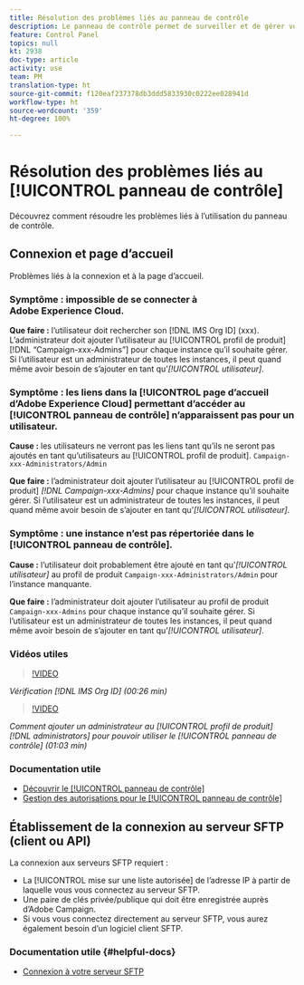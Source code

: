 ```yaml
---
title: Résolution des problèmes liés au panneau de contrôle
description: Le panneau de contrôle permet de surveiller et de gérer votre espace de stockage SFTP par instance et d’ajouter des adresses IP aux listes autorisées.
feature: Control Panel
topics: null
kt: 2938
doc-type: article
activity: use
team: PM
translation-type: ht
source-git-commit: f120eaf237378db3ddd5833930c0222ee028941d
workflow-type: ht
source-wordcount: '359'
ht-degree: 100%

---
```



# Résolution des problèmes liés au [!UICONTROL panneau de contrôle]

Découvrez comment résoudre les problèmes liés à l’utilisation du panneau de contrôle.

## Connexion et page d’accueil

Problèmes liés à la connexion et à la page d’accueil.

### Symptôme : impossible de se connecter à Adobe Experience Cloud.

**Que faire :**
l’utilisateur doit rechercher son [!DNL IMS Org ID] (xxx). L’administrateur doit ajouter l’utilisateur au [!UICONTROL profil de produit] [!DNL “Campaign-xxx-Admins”] pour chaque instance qu’il souhaite gérer. Si l’utilisateur est un administrateur de toutes les instances, il peut quand même avoir besoin de s’ajouter en tant qu’*[!UICONTROL utilisateur]*.

### Symptôme : les liens dans la [!UICONTROL page d’accueil d’Adobe Experience Cloud] permettant d’accéder au [!UICONTROL panneau de contrôle] n’apparaissent pas pour un utilisateur.

**Cause :**
les utilisateurs ne verront pas les liens tant qu’ils ne seront pas ajoutés en tant qu’utilisateurs au [!UICONTROL profil de produit]. `Campaign-xxx-Administrators/Admin`

**Que faire :**
l’administrateur doit ajouter l’utilisateur au [!UICONTROL profil de produit] *[!DNL Campaign-xxx-Admins]* pour chaque instance qu’il souhaite gérer. Si l’utilisateur est un administrateur de toutes les instances, il peut quand même avoir besoin de s’ajouter en tant qu’*[!UICONTROL utilisateur]*.

### Symptôme : une instance n’est pas répertoriée dans le [!UICONTROL panneau de contrôle].

**Cause :**
l’utilisateur doit probablement être ajouté en tant qu’*[!UICONTROL utilisateur]* au profil de produit `Campaign-xxx-Administrators/Admin` pour l’instance manquante.

**Que faire :**
l’administrateur doit ajouter l’utilisateur au profil de produit `Campaign-xxx-Admins` pour chaque instance qu’il souhaite gérer. Si l’utilisateur est un administrateur de toutes les instances, il peut quand même avoir besoin de s’ajouter en tant qu’*[!UICONTROL utilisateur]*.

### Vidéos utiles

>[!VIDEO](https://video.tv.adobe.com/v/27183?quality=12)

*Vérification [!DNL IMS Org ID] (00:26 min)*

>[!VIDEO](https://video.tv.adobe.com/v/27147?quality=12)

*Comment ajouter un administrateur au [!UICONTROL profil de produit] [!DNL administrators] pour pouvoir utiliser le [!UICONTROL panneau de contrôle] (01:03 min)*

### Documentation utile

* [Découvrir le [!UICONTROL panneau de contrôle]](https://helpx.adobe.com/fr/campaign/kb/control-panel-overview.html)
* [Gestion des autorisations pour le [!UICONTROL panneau de contrôle]](https://helpx.adobe.com/fr/campaign/kb/control-panel-access.html)

## Établissement de la connexion au serveur SFTP (client ou API)

La connexion aux serveurs SFTP requiert :

* La [!UICONTROL mise sur une liste autorisée] de l’adresse IP à partir de laquelle vous vous connectez au serveur SFTP.
* Une paire de clés privée/publique qui doit être enregistrée auprès d’Adobe Campaign.
* Si vous vous connectez directement au serveur SFTP, vous aurez également besoin d’un logiciel client SFTP.

### Documentation utile {#helpful-docs}

* [Connexion à votre serveur SFTP](https://docs.adobe.com/content/help/fr-FR/control-panel/using/control-panel-home.html#LoggingintoyourSFTPserver)

